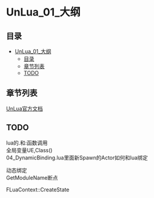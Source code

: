 # UnLua_01_大纲
## 目录
- [UnLua_01_大纲](#unlua_01_大纲)
    - [目录](#目录)
    - [章节列表](#章节列表)
    - [TODO](#todo)

## 章节列表
[UnLua官方文档](https://github.com/Tencent/UnLua)  

## TODO
lua的.和:函数调用  
全局变量UE,Class()  
04_DynamicBinding.lua里面新Spawn的Actor如何和lua绑定  

动态绑定  
GetModuleName断点  

FLuaContext::CreateState  
